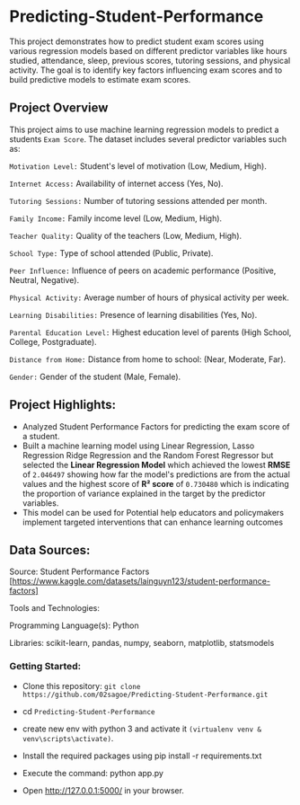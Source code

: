 # Predicting-Student-Performance

This project demonstrates how to predict student exam scores using various regression models based on different predictor variables like hours studied, attendance, sleep, previous scores, tutoring sessions, and physical activity. The goal is to identify key factors influencing exam scores and to build predictive models to estimate exam scores.

## Project Overview

This project aims to use machine learning regression models to predict a students `Exam Score`. The dataset includes several predictor variables such as:

`Motivation Level:` Student's level of motivation (Low, Medium, High).

`Internet Access:` Availability of internet access (Yes, No).

`Tutoring Sessions:` Number of tutoring sessions attended per month.

`Family Income:` Family income level (Low, Medium, High).

`Teacher Quality:` Quality of the teachers (Low, Medium, High).

`School Type:` Type of school attended (Public, Private).

`Peer Influence:` Influence of peers on academic performance (Positive, Neutral, Negative).

`Physical Activity:` Average number of hours of physical activity per week.

`Learning Disabilities:` Presence of learning disabilities (Yes, No).

`Parental Education Level:` Highest education level of parents (High School, College, Postgraduate).

`Distance from Home:` Distance from home to school: (Near, Moderate, Far).

`Gender:` Gender of the student (Male, Female).


## Project Highlights:

- Analyzed Student Performance Factors for predicting the exam score of a student.
- Built a machine learning model using Linear Regression, Lasso Regression Ridge Regression and the Random Forest Regressor but selected the <b>Linear Regression Model</b> which achieved the lowest <b>RMSE</b> of `2.046497` showing how far the model's predictions are from the actual values and the highest score of <b>R² score</b> of `0.730480` which is indicating the proportion of variance explained in the target by the predictor variables.
- This model can be used for Potential  help educators and policymakers implement targeted interventions that can enhance learning outcomes

## Data Sources:

Source: Student Performance Factors [https://www.kaggle.com/datasets/lainguyn123/student-performance-factors]

Tools and Technologies:

Programming Language(s): Python

Libraries: scikit-learn, pandas, numpy, seaborn, matplotlib, statsmodels


<h3>Getting Started:</h3><a id=""></a>

* Clone this repository: `git clone https://github.com/02sagoe/Predicting-Student-Performance.git`

* cd `Predicting-Student-Performance`

* create new env with python 3 and activate it `(virtualenv venv & venv\scripts\activate)`.

* Install the required packages using pip install -r requirements.txt

* Execute the command: python app.py

* Open http://127.0.0.1:5000/ in your browser.